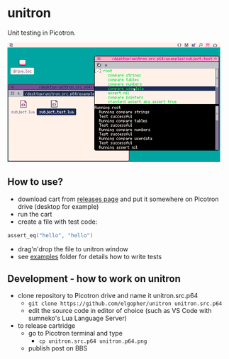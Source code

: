 # unitron 

Unit testing in Picotron.

![Screenshot](label.png "unitron")

## How to use?

* download cart from [releases page](https://github.com/elgopher/unitron/releases) and put it somewhere on Picotron drive (desktop for example)
* run the cart
* create a file with test code:

```lua
assert_eq("hello", "hello")
```

* drag'n'drop the file to unitron window
* see [examples](examples) folder for details how to write tests

## Development - how to work on unitron

* clone repository to Picotron drive and name it unitron.src.p64
    * `git clone https://github.com/elgopher/unitron unitron.src.p64`
    * edit the source code in editor of choice (such as VS Code with sumneko's Lua Language Server)
* to release cartridge
    * go to Picotron terminal and type
        * `cp unitron.src.p64 unitron.p64.png`
    * publish post on BBS